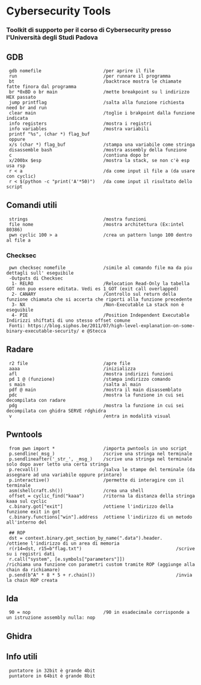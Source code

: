 # Cybersecurity Tools
### Toolkit di supporto per il corso di Cybersecurity presso l'Università degli Studi Padova


## GDB
     gdb nomefile                       /per aprire il file
     run                                /per runnare il programma
     bt                                 /backtrace mostra le chiamate fatte finora dal programma
     br *0xBD o br main                 /mette breakpoint su l indirizzo HEX passato
     jump printflag                     /salta alla funzione richiesta need br and run
     clear main                         /toglie i brakpoint dalla funzione indicata
     info registers                     /mostra i registri
     info variables                     /mostra variabili
     printf "%s", (char *) flag_buf 
     oppure 
     x/s (char *) flag_buf              /stampa una variabile come stringa
     disassemble bash                   /mostra assembly della funzione
     c                                  /contiuna dopo br
     x/200bx $esp                       /mostra la stack, se non c'è esp usa rsp
     r < a                              /da come input il file a (da usare con cyclic)
     r < $(python -c "print('A'*50)")   /da come input il risultato dello script
     
## Comandi utili
     strings                            /mostra funzioni
     file nome                          /mostra architettura (Ex:intel 80386) 
     pwn cyclic 100 > a                 /crea un pattern lungo 100 dentro al file a
     
     
### Checksec
     pwn checksec nomefile              /simile al comando file ma da piu dettagli sull' eseguibile
     -Outputs di Checksec
      1- RELRO                          /Relocation Read-Only la tabella GOT non puo essere editata. Vedi es 1_GOT (exit call overlapped)
      2- CANARY                         /Controllo sul return della funzione chiamata che si accerta che riporti alla funzione precedente
      3- NX                             /Non-Executable La stack non è eseguibile
      4- PIE                            /Position Independent Executable Indirizzi shiftati di uno stesso offset comune
     Fonti: https://blog.siphos.be/2011/07/high-level-explanation-on-some-binary-executable-security/ e @Stecca
 
## Radare
     r2 file                            /apre file
     aaaa                               /inizializza
     afl                                /mostra indirizzi funzioni
     pd 1 @ (funzione)                  /stampa indirizzo comando
     s main                             /salta al main
     pdf @ main                         /mostra il main disassemblato
     pdc                                /mostra la funzione in cui sei decompilata con radare
     pdg                                /mostra la funzione in cui sei decompilata con ghidra SERVE rdghidra
     v                                  /entra in modalità visual

## Pwntools
     from pwn import *                  /importa pwntools in uno script
     p.sendline(_msg_)                  /scrive una stringa nel terminale
     p.sendlineafter('_str_', _msg_)    /scrive una stringa nel terminale solo dopo aver letto una certa stringa
     p.recvall()                        /salva le stampe del terminale (da assegnare ad una variabile oppure printare)
     p.interactive()                    /permette di interagire con il terminale
     asm(shellcraft.sh())               /crea una shell 
     offset = cyclic_find("kaaa")       /ritorna la distanza della stringa kaaa sul cyclic
     c.binary.got["exit"]               /ottiene l'indirizzo della funzione exit in got
     c.binary.functions["win"].address  /ottiene l'indirizzo di un metodo all'interno del

     ## ROP
     dst = context.binary.get_section_by_name(".data").header.     /ottiene l'indirizzo di un area di memoria
     r(r14=dst, r15=b"flag.txt")                                   /scrive su i registri dati
     r.call("system", [e.symbols["parameters"]])                   /richiama una funzione con parametri custom tramite ROP (aggiunge alla chain da richiamare)
     p.send(b"A" * 8 * 5 + r.chain())                              /invia la chain ROP creata
     
## Ida

     90 = nop                           /90 in esadecimale corrisponde a un istruzione assembly nulla: nop
 
## Ghidra
     
## Info utili

     puntatore in 32bit è grande 4bit
     puntatore in 64bit è grande 8bit
